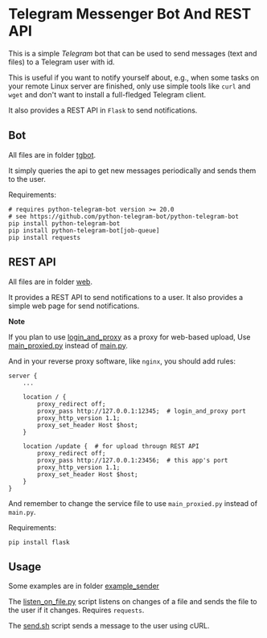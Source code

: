 # Telegram Messenger Bot And REST API

This is a simple _Telegram_ bot that can be used
to send messages (text and files) to a Telegram user with id.

This is useful if you want to notify yourself about, e.g.,
when some tasks on your remote Linux server are finished,
only use simple tools like `curl` and `wget` and don't want
to install a full-fledged Telegram client.

It also provides a REST API in `Flask` to send notifications.

## Bot

All files are in folder [tgbot](./tgbot).

It simply queries the api to get new messages periodically
and sends them to the user.

Requirements:
```shell
# requires python-telegram-bot version >= 20.0
# see https://github.com/python-telegram-bot/python-telegram-bot
pip install python-telegram-bot
pip install python-telegram-bot[job-queue]
pip install requests
```


## REST API

All files are in folder [web](./web).

It provides a REST API to send notifications to a user.
It also provides a simple web page for send notifications.

**Note**

If you plan to use [login_and_proxy](https://github.com/ASSANDHOLE/login_and_proxy) as a proxy for web-based upload,
Use [main_proxied.py](./web/main_proxied.py) instead of [main.py](./web/main.py).

And in your reverse proxy software, like `nginx`, you should add rules:

```nginx
server {
    ...
    
    location / {
        proxy_redirect off;
        proxy_pass http://127.0.0.1:12345;  # login_and_proxy port
        proxy_http_version 1.1;
        proxy_set_header Host $host;
    }

    location /update {  # for upload througn REST API
        proxy_redirect off;
        proxy_pass http://127.0.0.1:23456;  # this app's port
        proxy_http_version 1.1;
        proxy_set_header Host $host;
    }
}
```

And remember to change the service file to use `main_proxied.py` instead of `main.py`.

Requirements:
```shell
pip install flask
```


## Usage

Some examples are in folder [example_sender](./example_sender)

The [listen_on_file.py](./example_sender/listen_on_file.py) script
listens on changes of a file and sends the file to the user if it changes.
Requires `requests`.

The [send.sh](./example_sender/send.sh) script sends a message to the user
using cURL.
